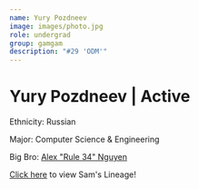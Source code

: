 ```yaml
---
name: Yury Pozdneev
image: images/photo.jpg
role: undergrad
group: gamgam
description: "#29 'ODM'"
---
```


# Yury Pozdneev | Active
Ethnicity: Russian

Major: Computer Science & Engineering

Big Bro: [Alex "Rule 34" Nguyen](05anguyen)

[Click here](/ujis/5anguyen/) to view Sam's Lineage!